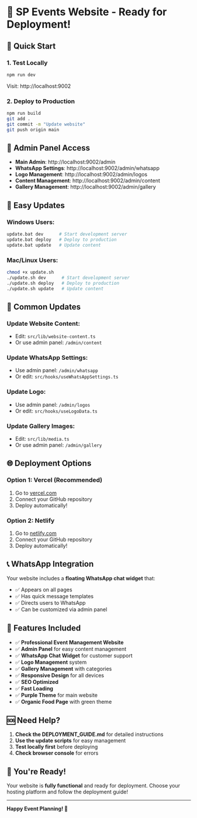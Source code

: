 # 🎉 SP Events Website - Ready for Deployment!

## 🚀 Quick Start

### 1. Test Locally
```bash
npm run dev
```
Visit: http://localhost:9002

### 2. Deploy to Production
```bash
npm run build
git add .
git commit -m "Update website"
git push origin main
```

## 📱 Admin Panel Access

- **Main Admin**: http://localhost:9002/admin
- **WhatsApp Settings**: http://localhost:9002/admin/whatsapp
- **Logo Management**: http://localhost:9002/admin/logos
- **Content Management**: http://localhost:9002/admin/content
- **Gallery Management**: http://localhost:9002/admin/gallery

## 🔧 Easy Updates

### Windows Users:
```bash
update.bat dev      # Start development server
update.bat deploy   # Deploy to production
update.bat update   # Update content
```

### Mac/Linux Users:
```bash
chmod +x update.sh
./update.sh dev      # Start development server
./update.sh deploy   # Deploy to production
./update.sh update   # Update content
```

## 📝 Common Updates

### Update Website Content:
- Edit: `src/lib/website-content.ts`
- Or use admin panel: `/admin/content`

### Update WhatsApp Settings:
- Use admin panel: `/admin/whatsapp`
- Or edit: `src/hooks/useWhatsAppSettings.ts`

### Update Logo:
- Use admin panel: `/admin/logos`
- Or edit: `src/hooks/useLogoData.ts`

### Update Gallery Images:
- Edit: `src/lib/media.ts`
- Or use admin panel: `/admin/gallery`

## 🌐 Deployment Options

### Option 1: Vercel (Recommended)
1. Go to [vercel.com](https://vercel.com)
2. Connect your GitHub repository
3. Deploy automatically!

### Option 2: Netlify
1. Go to [netlify.com](https://netlify.com)
2. Connect your GitHub repository
3. Deploy automatically!

## 📞 WhatsApp Integration

Your website includes a **floating WhatsApp chat widget** that:
- ✅ Appears on all pages
- ✅ Has quick message templates
- ✅ Directs users to WhatsApp
- ✅ Can be customized via admin panel

## 🎯 Features Included

- ✅ **Professional Event Management Website**
- ✅ **Admin Panel** for easy content management
- ✅ **WhatsApp Chat Widget** for customer support
- ✅ **Logo Management** system
- ✅ **Gallery Management** with categories
- ✅ **Responsive Design** for all devices
- ✅ **SEO Optimized**
- ✅ **Fast Loading**
- ✅ **Purple Theme** for main website
- ✅ **Organic Food Page** with green theme

## 🆘 Need Help?

1. **Check the DEPLOYMENT_GUIDE.md** for detailed instructions
2. **Use the update scripts** for easy management
3. **Test locally first** before deploying
4. **Check browser console** for errors

## 🎉 You're Ready!

Your website is **fully functional** and ready for deployment. Choose your hosting platform and follow the deployment guide!

---

**Happy Event Planning! 🎊**
